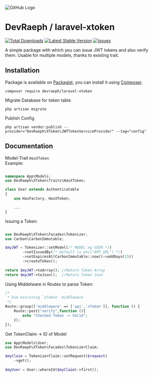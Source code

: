 ![GitHub Logo](https://i.ibb.co/jzXR8QN/Unbenannt-1.jpg)
# DevRaeph / laravel-xtoken
[![Total Downloads]](https://packagist.org/packages/devraeph/laravel-xtoken)
[![Latest Stable Version]](https://packagist.org/packages/devraeph/laravel-xtoken)
[![Issues]](https://github.com/DevRaeph/laravel-xtoken/issues)

A simple package with which you can issue JWT tokens 
and also verify them. Usable for multiple models, thanks to existing trait.

## Installation

Package is available on [Packagist](https://packagist.org/packages/devraeph/laravel-xtoken),
you can install it using [Composer](https://getcomposer.org).

```shell
composer require devraeph/laravel-xtoken
```

Migrate Database for token table 
```shell
php artisan migrate
```
Publish Config
```shell
php artisan vendor:publish --provider="DevRaeph\XToken\JWTTokenServiceProvider" --tag="config"
```
## Documentation

Model-Trait `HasXToken` <br>
Example: <br>
```php

namespace App\Models;
use DevRaeph\XToken\Traits\HasXToken;

class User extends Authenticatable
{
    use HasFactory, HasXToken;

    ...
}
```

Issuing a Token:<br>
```php

use DevRaeph\XToken\Facades\Tokenizer;
use Carbon\CarbonImmutable;

$myJWT = Tokenizer::setModel(/* MODEL eg USER */)
        ->setIssuedBy(/* Default is env("APP_URL") */)
        ->setExpiresAt(CarbonImmutable::now()->addDays(15))
        ->createToken();      
        
return $myJWT->toArray(); //Return Token Array
return $myJWT->toJson();  //Return Token Json
```

Using Middelware in Routes to parse Token:<br>
```php
/*
 * Use exsisting `xToken` middleware
 */
Route::group(['middleware' => ['api','xToken']], function () {
    Route::post("verify",function (){
        echo "Checked Token -> Valid";
    });
});
```

Get TokenClaim -> ID of Model
```php
use App\Models\User;
use DevRaeph\XToken\Facades\TokenizerClaim;

$myClaim = TokenizerClaim::setRequest($request)
    ->get();
    
$myUser = User::whereId($myClaim)->first();
```

[Total Downloads]: https://img.shields.io/packagist/dt/devraeph/laravel-xtoken
[Latest Stable Version]: https://img.shields.io/packagist/v/devraeph/laravel-xtoken
[Issues]: https://img.shields.io/github/issues/DevRaeph/laravel-xtoken
